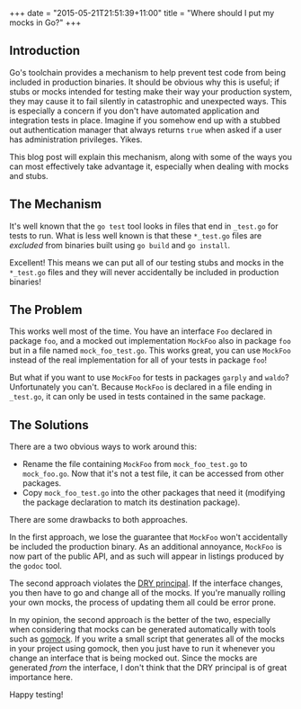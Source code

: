 +++
date = "2015-05-21T21:51:39+11:00"
title = "Where should I put my mocks in Go?"
+++

<!--Categories = ["Development", "GoLang"]-->
<!--Tags = ["golang", "go", "mock", "test", "testing", "production", "binary", "stub", "package", "API", "godoc", "gomock"]-->

## Introduction

Go's toolchain provides a mechanism to help prevent test code from being
included in production binaries. It should be obvious why this is useful; if
stubs or mocks intended for testing make their way your production system, they
may cause it to fail silently in catastrophic and unexpected ways. This is
especially a concern if you don't have automated application and integration
tests in place. Imagine if you somehow end up with a stubbed out authentication
manager that always returns `true` when asked if a user has administration
privileges. Yikes.

This blog post will explain this mechanism, along with some of the ways you can
most effectively take advantage it, especially when dealing with mocks and
stubs.

## The Mechanism

It's well known that the `go test` tool looks in files that end in `_test.go`
for tests to run. What is less well known is that these `*_test.go` files are
_excluded_ from binaries built using `go build` and `go install`.

Excellent! This means we can put all of our testing stubs and mocks in the
`*_test.go` files and they will never accidentally be included in production
binaries!

## The Problem

This works well most of the time. You have an interface `Foo` declared in
package `foo`, and a mocked out implementation `MockFoo` also in package `foo`
but in a file named `mock_foo_test.go`. This works great, you can use `MockFoo`
instead of the real implementation for all of your tests in package `foo`!

But what if you want to use `MockFoo` for tests in packages `garply` and
`waldo`? Unfortunately you can't. Because `MockFoo` is declared in a file
ending in `_test.go`, it can only be used in tests contained in the same
package.

## The Solutions

There are a two obvious ways to work around this:

* Rename the file containing `MockFoo` from `mock_foo_test.go` to
  `mock_foo.go`. Now that it's not a test file, it can be accessed from other
packages.
* Copy `mock_foo_test.go` into the other packages that need it (modifying the
  package declaration to match its destination package).

There are some drawbacks to both approaches.

In the first approach, we lose the guarantee that `MockFoo` won't accidentally
be included the production binary.  As an additional annoyance, `MockFoo` is
now part of the public API, and as such will appear in listings produced by the
`godoc` tool.

The second approach violates the [DRY
principal](http://c2.com/cgi/wiki?DontRepeatYourself). If the interface
changes, you then have to go and change all of the mocks. If you're manually
rolling your own mocks, the process of updating them all could be error prone.

In my opinion, the second approach is the better of the two, especially when
considering that mocks can be generated automatically with tools such as
[gomock](https://code.google.com/p/gomock/). If you write a small script that
generates all of the mocks in your project using gomock, then you just have to
run it whenever you change an interface that is being mocked out. Since the
mocks are generated _from_ the interface, I don't think that the DRY principal
is of great importance here.

Happy testing!
